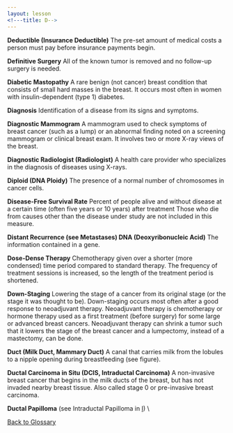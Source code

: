 ```yaml
---
layout: lesson
<!---title: D-->
---
```


<a name="top"></a>

**Deductible (Insurance Deductible)** 
The pre-set amount of medical costs a person must pay before insurance payments begin.

**Definitive Surgery** 
All of the known tumor is removed and no follow-up surgery is needed.

**Diabetic Mastopathy** 
A rare benign (not cancer) breast condition that consists of small hard masses in the breast. It occurs most often in women with insulin-dependent (type 1) diabetes.

**Diagnosis** 
Identification of a disease from its signs and symptoms.

**Diagnostic Mammogram** 
A mammogram used to check symptoms of breast cancer (such as a lump) or an abnormal finding noted on a screening mammogram or clinical breast exam. It involves two or more X-ray views of the breast.

**Diagnostic Radiologist (Radiologist)** 
A health care provider who specializes in the diagnosis of diseases using X-rays.

**Diploid (DNA Ploidy)** 
The presence of a normal number of chromosomes in cancer cells.
 
**Disease-Free Survival Rate** 
Percent of people alive and without disease at a certain time (often five years or 10 years) after treatment Those who die from causes other than the disease under study are not included in this measure.

**Distant Recurrence (see Metastases) DNA (Deoxyribonucleic Acid)** 
The information contained in a gene.

**Dose-Dense Therapy** 
Chemotherapy given over a shorter (more condensed) time period compared to standard therapy. The frequency of treatment sessions is increased, so the length of the treatment period is  shortened.

**Down-Staging** 
Lowering the stage of a cancer from its original stage (or the stage it was thought to be). Down-staging occurs most often after a good response to neoadjuvant therapy. Neoadjuvant therapy is chemotherapy or hormone therapy used as a first treatment (before surgery) for some large or advanced breast cancers.
Neoadjuvant therapy can shrink a tumor such that it lowers the stage of the breast cancer and a lumpectomy, instead of a mastectomy, can be done.

**Duct (Milk Duct, Mammary Duct)** 
A canal that carries milk from the lobules to a nipple opening during breastfeeding (see figure).

**Ductal Carcinoma in Situ (DCIS, Intraductal Carcinoma)** 
A non-invasive breast cancer that begins in the milk ducts of the breast, but has not invaded nearby breast tissue. Also called stage 0 or pre-invasive breast carcinoma.

**Ductal Papilloma** (see Intraductal Papilloma in [I](/{{page.root}}/myhthelperEduContent/I/index.html)) \ 

<!--a href="#top">Back to top of page</a-->
<a href="https://scnslabutsa.github.io/myhthelperEduContent/Glossary/index.html">Back to Glossary</a>
